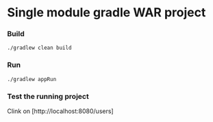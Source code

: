 # Single module gradle WAR project
 
### Build
`./gradlew clean build`

### Run
`./gradlew appRun`

### Test the running project 
Clink on [http://localhost:8080/users]